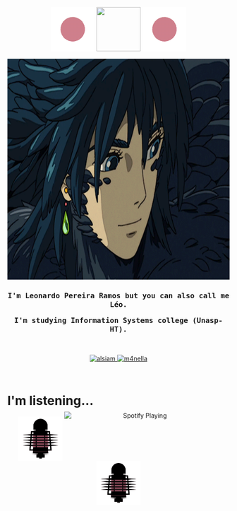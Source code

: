 <p align="center">
    <img width="100px" height="100px" src="SunD.gif">
    <img width="100px" height="100px" src="https://readme-typing-svg.demolab.com?font=Fira+Code&color=DDA0DD&size=27&lines=+Leonardo's+Profile!;Welcome!;">
    <img width="100px" height="100px" src="SunD.gif" style="margin-top: -20px;">
</p>


<p align="center">


<img  width="800px" height="500px" src="howls.gif">

</p>

<h3 align="center">
        <samp> I'm Leonardo Pereira Ramos
                <b></b>
          but you can also call me Léo.
        </samp>

  <samp> I'm studying
                <b></b>
         Information Systems college (Unasp-HT).
        </samp>
</h3>

<br/>

<p align="center">
 <a href="https://www.linkedin.com/in/leonardo-pereira-ramos-bb0594254/" target="_blank">
  <img src="https://img.shields.io/badge/LinkedIn-0077B5?style=for-the-badge&logo=linkedin&logoColor=white" alt="alsiam"/>
 </a>
 
 <a href="https://www.instagram.com/leo.zinhoz/?igsh=bGI5aWF2angwcHU2" target="_blank">
  <img src="https://img.shields.io/badge/Instagram-fe4164?style=for-the-badge&logo=instagram&logoColor=white" alt="m4nella" />
 </a>
<!--  <a href="https://discord.gg/---------" target="_blank"><img src="https://img.shields.io/badge/Discord-7289DA?style=for-the-badge&logo=discord&logoColor=white" target="_blank"></a> -->
</p>

<br/>

 # I'm  listening...
 
<p align="center">
  <img style="display: inline-block; vertical-align: middle; width: 100px; height: 100px;" src="accela_2.gif">
  <span style="display: inline-block; position: relative; top: -50px;">
    <a href="https://spotify-github-profile.vercel.app/api/view?uid=6xgt5fvmjfj4cg0fep3il0j9s&redirect=true" style="display: inline-block;">
      <img src="https://spotify-github-profile.vercel.app/api/view?uid=6xgt5fvmjfj4cg0fep3il0j9s&cover_image=true&theme=novatorem&show_offline=true&background_color=121212&interchange=true&bar_color=9537c8&bar_color_cover=false" alt="Spotify Playing" width="350" style="display: inline-block;" />
    </a>
  </span>
  <img style="display: inline-block; vertical-align: middle; width: 100px; height: 100px;" src="accela_2.gif">
</p>





<br/>

